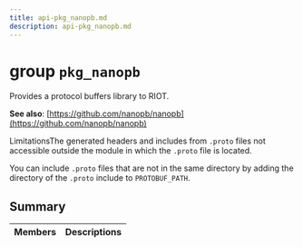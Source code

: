 ```yaml
---
title: api-pkg_nanopb.md
description: api-pkg_nanopb.md
---
```

# group `pkg_nanopb` 

Provides a protocol buffers library to RIOT.

**See also**: [https://github.com/nanopb/nanopb](https://github.com/nanopb/nanopb)

LimitationsThe generated headers and includes from `.proto` files not accessible outside the module in which the `.proto` file is located.

You can include `.proto` files that are not in the same directory by adding the directory of the `.proto` include to `PROTOBUF_PATH`.

## Summary

 Members                        | Descriptions                                
--------------------------------|---------------------------------------------

